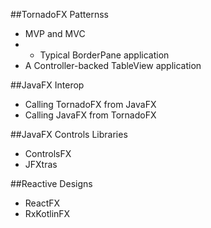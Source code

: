 ##TornadoFX Patternss
- MVP and MVC
- - Typical BorderPane application
- A Controller-backed TableView application


##JavaFX Interop
- Calling TornadoFX from JavaFX
- Calling JavaFX from TornadoFX

##JavaFX Controls Libraries
- ControlsFX
- JFXtras

##Reactive Designs
- ReactFX
- RxKotlinFX
